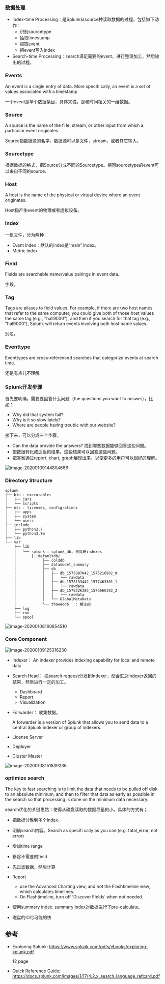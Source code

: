 ### 数据处理

- Index-time Processing：是Splunk从source种读取数据的过程，包括如下动作：
  - 识别sourcetype
  - 抽取timestamp
  - 抓取event
  - 把event写入index
- Search-time Processing：search满足需要的event，进行整理加工，然后输出的过程。

### Events

An event is a single entry of data.  More specifi cally,  an event is a set of values associated with a timestamp.

一个event是单个数据条目，具体来说，是和时间相关的一组数据。

### Source

A source is the name of the fi le, stream, or other input from which a particular event originates 

Source指数据源的名字。数据源可以是文件，stream，或者其它输入。

### Sourcetype

根据数据的格式，把Source分成不同的Sourcetype。相同sourcetype的event可以来自不同的source.

### Host

A host is the name of the physical or virtual device where an event originates. 

Host指产生event的物理或者虚拟设备。

### Index

一组文件，分为两种：

- Event Index：默认的index是“main” Index。
- Metric Index

### Field

Fields are searchable name/value pairings in event data. 

字段。

### Tag

Tags are aliases to field values. For example, if there are two host names that refer to the same computer, you could give both of those host values the same tag (e.g., "hall9000"), and then if you search for that tag (e.g., "hal9000"), Splunk will return events involving both host name values.

别名。

### Eventtype

Eventtypes are cross-referenced searches that categorize events at search time. 

还是有点儿不理解

### Splunk开发步骤

首先要明确，需要要回答什么问题（the questions you want to answer），比如：

- Why did that system fail?
- Why is it so slow lately? 
- Where are people having trouble with our website?

接下来，可以分成三个步骤。

- Can the data provide the answers? 找到哪些数据能够回答这些问题。
- 把数据转化成适当的结果，这些结果可以回答这些问题。
- 把答案通过report, chart, graph展现出来。以便更多的用户可以很好的理解。

![image-20200109144804666](images/image-20200109144804666.png)

### Directory Structure

~~~
splunk
├── bin : executables
│   ├── jars
│   └── scripts
├── etc : licenses, configrations
│   ├── apps
│   ├── system
│   └── users
├── include
│   ├── python2.7
│   └── python3.7m
├── lib
└── var
    ├── lib
    │   └── splunk : splunk_db, 也就是indexes
    |	    ├──defaultdb/
    |            ├── colddb
    |            ├── datamodel_summary
    |            ├── db
    |            │   ├── db_1575887042_1575216902_0
    |            │   │   └── rawdata
    |            │   ├── db_1578133442_1577463301_1
    |            │   │   └── rawdata
    |            │   ├── db_1578326385_1575666302_2
    |            │   │   └── rawdata
    |            │   └── GlobalMetaData
    |            └── thaweddb	: 解冻的
    ├── log
    ├── run
    └── spool

~~~

![image-20200108160854510](images/image-20200108160854510.png)

### Core Component

![image-20200109125316230](images/image-20200109125316230.png)

- Indexer： An indexer provides indexing capability for local and remote data.
  
- Search Head： 把search reqeust分发到Indexer，然会汇总Indexer返回的结果，然后进行一定的加工。
  - Dashboard
  - Report
  - Visualization
  
- Forwarder： 收集数据。

  A forwarder is a version of Splunk that allows you to send data to a central Splunk indexer or group of indexers. 

- License Server

- Deployer

- Cluster Master

![image-20200108151839236](images/image-20200108151839236.png)



### optimize search

The key to fast searching is to limit the data that needs to be pulled off disk to an absolute minimum, and then to filter that data as early as possible in the search so that processing is done on the minimum data necessary.

search优化的关键思路：使得从磁盘读取的数据尽量的小。具体的方式有；

- 把数据分散到多个index。
- 明确search内容。Search as specifi cally as you can (e.g. fatal_error, not *error*)
- 增加time range
- 移除不需要的field
- 先过滤数据，然后计算
- Report
  - use the Advanced Charting view, and not the Flashtimeline view, which calculates timelines.
  - On Flashtimeline, turn off ‘Discover Fields’ when not needed.

- 使用summary index. summary index对数据进行了pre-calculate。
- 磁盘的IO尽可能的快







## 参考

- Exploring Splunk:  https://www.splunk.com/pdfs/ebooks/exploring-splunk.pdf

  12 page

- Quick Reference Guide:  https://docs.splunk.com/images/1/17/4.2.x_search_language_refcard.pdf



